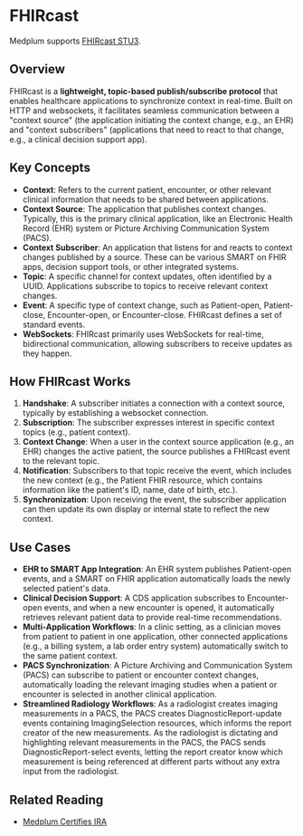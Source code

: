 # FHIRcast

Medplum supports [FHIRcast STU3](https://build.fhir.org/ig/HL7/fhircast-docs/).

## Overview

FHIRcast is a **lightweight, topic-based publish/subscribe protocol** that enables healthcare applications to synchronize context in real-time. Built on HTTP and websockets, it facilitates seamless communication between a "context source" (the application initiating the context change, e.g., an EHR) and "context subscribers" (applications that need to react to that change, e.g., a clinical decision support app).

## Key Concepts

- **Context**: Refers to the current patient, encounter, or other relevant clinical information that needs to be shared between applications.
- **Context Source**: The application that publishes context changes. Typically, this is the primary clinical application, like an Electronic Health Record (EHR) system or Picture Archiving Communication System (PACS).
- **Context Subscriber**: An application that listens for and reacts to context changes published by a source. These can be various SMART on FHIR apps, decision support tools, or other integrated systems.
- **Topic**: A specific channel for context updates, often identified by a UUID. Applications subscribe to topics to receive relevant context changes.
- **Event**: A specific type of context change, such as Patient-open, Patient-close, Encounter-open, or Encounter-close. FHIRcast defines a set of standard events.
- **WebSockets**: FHIRcast primarily uses WebSockets for real-time, bidirectional communication, allowing subscribers to receive updates as they happen.

## How FHIRcast Works

1. **Handshake**: A subscriber initiates a connection with a context source, typically by establishing a websocket connection.
2. **Subscription**: The subscriber expresses interest in specific context topics (e.g., patient context).
3. **Context Change**: When a user in the context source application (e.g., an EHR) changes the active patient, the source publishes a FHIRcast event to the relevant topic.
4. **Notification**: Subscribers to that topic receive the event, which includes the new context (e.g., the Patient FHIR resource, which contains information like the patient's ID, name, date of birth, etc.).
5. **Synchronization**: Upon receiving the event, the subscriber application can then update its own display or internal state to reflect the new context.

## Use Cases

- **EHR to SMART App Integration**: An EHR system publishes Patient-open events, and a SMART on FHIR application automatically loads the newly selected patient's data.
- **Clinical Decision Support**: A CDS application subscribes to Encounter-open events, and when a new encounter is opened, it automatically retrieves relevant patient data to provide real-time recommendations.
- **Multi-Application Workflows**: In a clinic setting, as a clinician moves from patient to patient in one application, other connected applications (e.g., a billing system, a lab order entry system) automatically switch to the same patient context.
- **PACS Synchronization**: A Picture Archiving and Communication System (PACS) can subscribe to patient or encounter context changes, automatically loading the relevant imaging studies when a patient or encounter is selected in another clinical application.
- **Streamlined Radiology Workflows**: As a radiologist creates imaging measurements in a PACS, the PACS creates DiagnosticReport-update events containing ImagingSelection resources, which informs the report creator of the new measurements. As the radiologist is dictating and highlighting relevant measurements in the PACS, the PACS sends DiagnosticReport-select events, letting the report creator know which measurement is being referenced at different parts without any extra input from the radiologist.

## Related Reading

- [Medplum Certifies IRA](/blog/ihe-ira-radiology-reporting)
